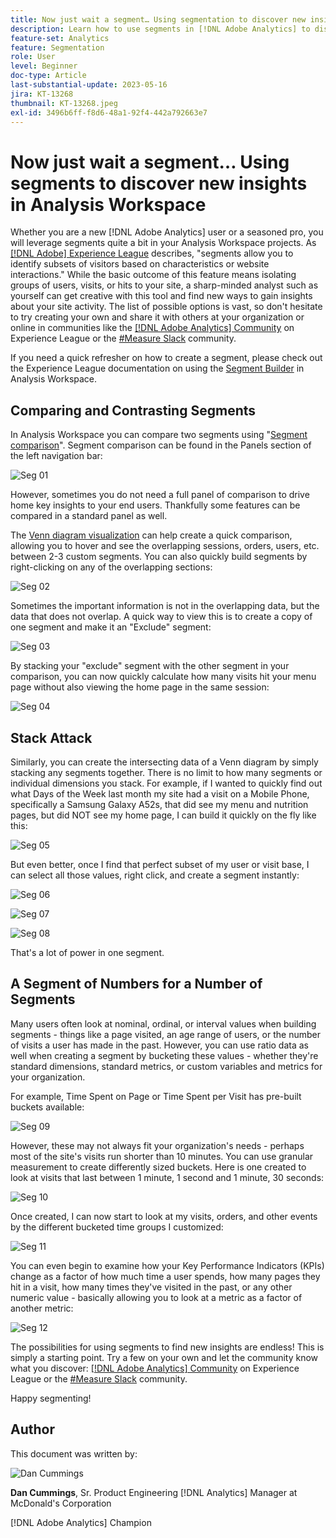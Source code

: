 ```yaml
---
title: Now just wait a segment… Using segmentation to discover new insights in Analysis Workspace
description: Learn how to use segments in [!DNL Adobe Analytics] to discover new insights from your Analysis Workspace visualizations and freeform tables.
feature-set: Analytics
feature: Segmentation
role: User
level: Beginner
doc-type: Article
last-substantial-update: 2023-05-16
jira: KT-13268
thumbnail: KT-13268.jpeg
exl-id: 3496b6ff-f8d6-48a1-92f4-442a792663e7
---
```

# Now just wait a segment… Using segments to discover new insights in Analysis Workspace

Whether you are a new [!DNL Adobe Analytics] user or a seasoned pro, you will leverage segments quite a bit in your Analysis Workspace projects. As [[!DNL Adobe] Experience League](https://experienceleague.adobe.com/docs/analytics/components/segmentation/seg-overview.html?lang=en) describes, "segments allow you to identify subsets of visitors based on characteristics or website interactions." While the basic outcome of this feature means isolating groups of users, visits, or hits to your site, a sharp-minded analyst such as yourself can get creative with this tool and find new ways to gain insights about your site activity. The list of possible options is vast, so don't hesitate to try creating your own and share it with others at your organization or online in communities like the [[!DNL Adobe Analytics] Community](https://experienceleaguecommunities.adobe.com/t5/adobe-analytics/ct-p/adobe-analytics-community) on Experience League or the [#Measure Slack](https://www.measure.chat/) community.

If you need a quick refresher on how to create a segment, please check out the Experience League documentation on using the [Segment Builder](https://experienceleague.adobe.com/docs/analytics/components/segmentation/segmentation-workflow/seg-build.html?lang=en) in Analysis Workspace.

## Comparing and Contrasting Segments

In Analysis Workspace you can compare two segments using "[Segment comparison](https://experienceleague.adobe.com/docs/analytics/analyze/analysis-workspace/panels/segment-comparison/segment-comparison.html?lang=en)". Segment comparison can be found in the Panels section of the left navigation bar:

![Seg 01](assets/seg01.png)

However, sometimes you do not need a full panel of comparison to drive home key insights to your end users. Thankfully some features can be compared in a standard panel as well.

The [Venn diagram visualization](https://experienceleague.adobe.com/docs/analytics/analyze/analysis-workspace/visualizations/venn.html?lang=en) can help create a quick comparison, allowing you to hover and see the overlapping sessions, orders, users, etc. between 2-3 custom segments. You can also quickly build segments by right-clicking on any of the overlapping sections:

![Seg 02](assets/s02.png)

Sometimes the important information is not in the overlapping data, but the data that does not overlap. A quick way to view this is to create a copy of one segment and make it an "Exclude" segment:

![Seg 03](assets/s03.png)

By stacking your "exclude" segment with the other segment in your comparison, you can now quickly calculate how many visits hit your menu page without also viewing the home page in the same session:

![Seg 04](assets/s04.png)

## Stack Attack

Similarly, you can create the intersecting data of a Venn diagram by simply stacking any segments together. There is no limit to how many segments or individual dimensions you stack. For example, if I wanted to quickly find out what Days of the Week last month my site had a visit on a Mobile Phone, specifically a Samsung Galaxy A52s, that did see my menu and nutrition pages, but did NOT see my home page, I can build it quickly on the fly like this:

![Seg 05](assets/s05.png)

But even better, once I find that perfect subset of my user or visit base, I can select all those values, right click, and create a segment instantly:

![Seg 06](assets/s06.png)

![Seg 07](assets/s07.png)

![Seg 08](assets/s08.png)

That's a lot of power in one segment.

## A Segment of Numbers for a Number of Segments

Many users often look at nominal, ordinal, or interval values when building segments - things like a page visited, an age range of users, or the number of visits a user has made in the past. However, you can use ratio data as well when creating a segment by bucketing these values - whether they're standard dimensions, standard metrics, or custom variables and metrics for your organization.

For example, Time Spent on Page or Time Spent per Visit has pre-built buckets available:

![Seg 09](assets/s09.png)

However, these may not always fit your organization's needs - perhaps most of the site's visits run shorter than 10 minutes. You can use granular measurement to create differently sized buckets. Here is one created to look at visits that last between 1 minute, 1 second and 1 minute, 30 seconds:

![Seg 10](assets/s10.png)

Once created, I can now start to look at my visits, orders, and other events by the different bucketed time groups I customized:

![Seg 11](assets/s11.png)

You can even begin to examine how your Key Performance Indicators (KPIs) change as a factor of how much time a user spends, how many pages they hit in a visit, how many times they've visited in the past, or any other numeric value - basically allowing you to look at a metric as a factor of another metric:

![Seg 12](assets/s12.png)

The possibilities for using segments to find new insights are endless! This is simply a starting point. Try a few on your own and let the community know what you discover: [[!DNL Adobe Analytics] Community](https://experienceleaguecommunities.adobe.com/t5/adobe-analytics/ct-p/adobe-analytics-community) on Experience League or the [#Measure Slack](https://www.measure.chat/) community.

Happy segmenting!

## Author

This document was written by:

![Dan Cummings](assets/seg13.png)

**Dan Cummings**, Sr. Product Engineering [!DNL Analytics] Manager at McDonald's Corporation

[!DNL Adobe Analytics] Champion
